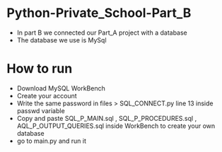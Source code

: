 # Python-Private_School-Part_B

* In part B we connected our Part_A project with a database
* The database we use is MySql

# How to run

* Download MySQL WorkBench
* Create your account
* Write the same password in files > SQL_CONNECT.py line 13 inside passwd variable
* Copy and paste SQL_P_MAIN.sql , SQL_P_PROCEDURES.sql , AQL_P_OUTPUT_QUERIES.sql inside WorkBench
  to create your own database
* go to main.py and run it
